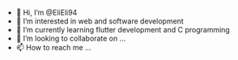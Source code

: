 - 👋 Hi, I’m @EliEli94
- 👀 I’m interested in web and software development
- 🌱 I’m currently learning flutter development and C programming 
- 💞️ I’m looking to collaborate on ...
- 📫 How to reach me ...

<!---
EliEli94/EliEli94 is a ✨ special ✨ repository because its `README.md` (this file) appears on your GitHub profile.
You can click the Preview link to take a look at your changes.
--->
